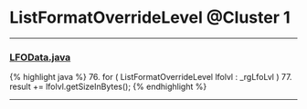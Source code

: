 # ListFormatOverrideLevel @Cluster 1

***

### [LFOData.java](https://searchcode.com/codesearch/view/97384027/)
{% highlight java %}
76. for ( ListFormatOverrideLevel lfolvl : _rgLfoLvl )
77.     result += lfolvl.getSizeInBytes();
{% endhighlight %}

***

